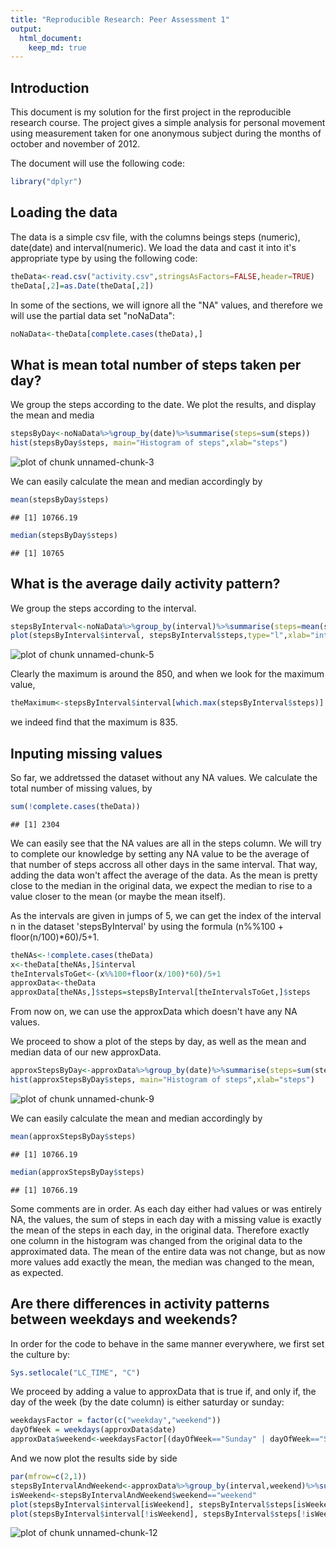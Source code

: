 ```yaml
---
title: "Reproducible Research: Peer Assessment 1"
output: 
  html_document:
    keep_md: true
---
```



## Introduction
This document is my solution for the first project in the reproducible research course. The project gives a simple analysis for personal movement using measurement taken for one anonymous subject during the months of october and november of 2012.

The document will use the following code:


```r
library("dplyr")
```

## Loading the data
The data is a simple csv file, with the columns beings steps (numeric), date(date) and interval(numeric). We load the data and cast it into it's appropriate type by using the following code:

```r
theData<-read.csv("activity.csv",stringsAsFactors=FALSE,header=TRUE)
theData[,2]=as.Date(theData[,2])
```

In some of the sections, we will ignore all the "NA" values, and therefore we will use the partial data set "noNaData":

```r
noNaData<-theData[complete.cases(theData),]
```

## What is mean total number of steps taken per day?
We group the steps according to the date. We plot the results, and display the mean and media

```r
stepsByDay<-noNaData%>%group_by(date)%>%summarise(steps=sum(steps))
hist(stepsByDay$steps, main="Histogram of steps",xlab="steps")
```

![plot of chunk unnamed-chunk-3](figure/unnamed-chunk-3-1.png) 

We can easily calculate the mean and median accordingly by

```r
mean(stepsByDay$steps)
```

```
## [1] 10766.19
```

```r
median(stepsByDay$steps)
```

```
## [1] 10765
```
## What is the average daily activity pattern?
We group the steps according to the interval.

```r
stepsByInterval<-noNaData%>%group_by(interval)%>%summarise(steps=mean(steps))
plot(stepsByInterval$interval, stepsByInterval$steps,type="l",xlab="interval",ylab="steps")
```

![plot of chunk unnamed-chunk-5](figure/unnamed-chunk-5-1.png) 

Clearly the maximum is around the 850, and when we look for the maximum value,

```r
theMaximum<-stepsByInterval$interval[which.max(stepsByInterval$steps)]
```
we indeed find that the maximum is 835.

## Inputing missing values
So far, we addretssed the dataset without any NA values. We calculate the total number of missing values, by

```r
sum(!complete.cases(theData))
```

```
## [1] 2304
```
We can easily see that the NA values are all in the steps column. We will try to complete our knowledge by setting any NA value to be the average of that number of steps accross all other days in the same interval. That way, adding the data won't affect the average of the data. As the mean is pretty close to the median in the original data, we expect the median to rise to a value closer to the mean (or maybe the mean itself).

As the intervals are given in jumps of 5, we can get the index of the interval n in the dataset 'stepsByInterval' by using the formula (n%%100 + floor(n/100)*60)/5+1.

```r
theNAs<-!complete.cases(theData)
x<-theData[theNAs,]$interval
theIntervalsToGet<-(x%%100+floor(x/100)*60)/5+1
approxData<-theData
approxData[theNAs,]$steps=stepsByInterval[theIntervalsToGet,]$steps
```
From now on, we can use the approxData which doesn't have any NA values.

We proceed to show a plot of the steps by day, as well as the mean and median data of our new approxData.

```r
approxStepsByDay<-approxData%>%group_by(date)%>%summarise(steps=sum(steps))
hist(approxStepsByDay$steps, main="Histogram of steps",xlab="steps")
```

![plot of chunk unnamed-chunk-9](figure/unnamed-chunk-9-1.png) 

We can easily calculate the mean and median accordingly by

```r
mean(approxStepsByDay$steps)
```

```
## [1] 10766.19
```

```r
median(approxStepsByDay$steps)
```

```
## [1] 10766.19
```

Some comments are in order. As each day either had values or was entirely NA, the values, the sum of steps in each day with a missing value is exactly the mean of the steps in each day, in the original data.
Therefore exactly one column in the histogram was changed from the original data to the approximated data.
The mean of the entire data was not change, but as now more values add exactly the mean, the median was changed to the mean, as expected.
 
## Are there differences in activity patterns between weekdays and weekends?

In order for the code to behave in the same manner everywhere, we first set the culture by:

```r
Sys.setlocale("LC_TIME", "C")
```

We proceed by adding a value to approxData that is true if, and only if, the day of the week (by the date column) is either saturday or sunday:

```r
weekdaysFactor = factor(c("weekday","weekend"))
dayOfWeek = weekdays(approxData$date)
approxData$weekend<-weekdaysFactor[(dayOfWeek=="Sunday" | dayOfWeek=="Saturday")+1]
```

And we now plot the results side by side

```r
par(mfrow=c(2,1))
stepsByIntervalAndWeekend<-approxData%>%group_by(interval,weekend)%>%summarise(steps=mean(steps))
isWeekend<-stepsByIntervalAndWeekend$weekend=="weekend"
plot(stepsByInterval$interval[isWeekend], stepsByInterval$steps[isWeekend],type="l",main="weekend",xlab="interval",ylab="steps")
plot(stepsByInterval$interval[!isWeekend], stepsByInterval$steps[!isWeekend],type="l",main="weekday",xlab="interval",ylab="steps")
```

![plot of chunk unnamed-chunk-12](figure/unnamed-chunk-12-1.png) 

